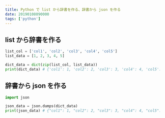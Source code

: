 ```yaml
---
title: Python で list から辞書を作る、辞書から json を作る
date: 20190108090000
tags: ['python']
---
```


## list から辞書を作る
```python
list_col = ['col1', 'col2', 'col3', 'col4', 'col5']
list_data = [1, 2, 3, 4, 5]

dict_data = dict(zip(list_col, list_data))
print(dict_data) # {'col1': 1, 'col2': 2, 'col3': 3, 'col4': 4, 'col5': 5}
```

## 辞書から json を作る
```python
import json

json_data = json.dumps(dict_data)
print(json_data) # {"col1": 1, "col2": 2, "col3": 3, "col4": 4, "col5": 5}
```
